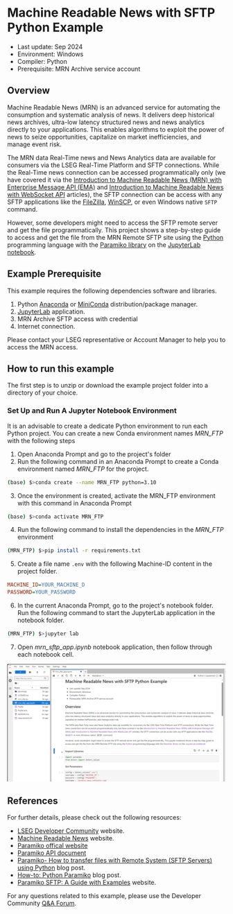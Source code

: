 # Machine Readable News with SFTP Python Example

- Last update: Sep 2024
- Environment: Windows
- Compiler: Python
- Prerequisite: MRN Archive service account

## Overview

Machine Readable News (MRN) is an advanced service for automating the consumption and systematic analysis of news. It delivers deep historical news archives, ultra-low latency structured news and news analytics directly to your applications. This enables algorithms to exploit the power of news to seize opportunities, capitalize on market inefficiencies, and manage event risk. 

The MRN data Real-Time news and News Analytics data are available for consumers via the LSEG Real-Time Platform and SFTP connections. While the Real-Time news connection can be accessed programmatically only (we have covered it via the [Introduction to Machine Readable News (MRN) with Enterprise Message API (EMA)](https://developers.lseg.com/en/article-catalog/article/introduction-machine-readable-news-mrn-elektron-message-api-ema) and [Introduction to Machine Readable News with WebSocket API](https://developers.lseg.com/en/article-catalog/article/introduction-machine-readable-news-elektron-websocket-api-refinitiv) articles), the SFTP connection can be access with any SFTP applications like the [FileZilla](https://filezilla-project.org/), [WinSCP](https://winscp.net), or even Windows native ```SFTP``` command. 

However, some developers might need to access the SFTP remote server and get the file programmatically. This project shows a step-by-step guide to access and get the file from the MRN Remote SFTP site using the [Python](https://www.python.org/) programming language with the [Paramiko library](https://www.paramiko.org/) on the [JupyterLab notebook](https://jupyter.org/).

## Example Prerequisite

This example requires the following dependencies software and libraries.

1. Python [Anaconda](https://www.anaconda.com/distribution/) or [MiniConda](https://docs.conda.io/en/latest/miniconda.html) distribution/package manager.
2. [JupyterLab](https://jupyter.org/) application.
3. MRN Archive SFTP access with credential
4. Internet connection.

Please contact your LSEG representative or Account Manager to help you to access the MRN access.

## How to run this example

The first step is to unzip or download the example project folder into a directory of your choice.

### Set Up and Run A Jupyter Notebook Environment

It is an advisable to create a dedicate Python environment to run each Python project. You can create a new Conda environment names *MRN_FTP* with the following steps

1. Open Anaconda Prompt and go to the project's folder
2. Run the following command in an Anaconda Prompt to create a Conda environment named *MRN_FTP* for the project.

  ```bash
  (base) $>conda create --name MRN_FTP python=3.10
  ```

3. Once the environment is created, activate the MRN_FTP environment with this command in Anaconda Prompt

  ```bash
  (base) $>conda activate MRN_FTP
  ```

4. Run the following command to install the dependencies in the *MRN_FTP* environment

  ```bash
  (MRN_FTP) $>pip install -r requirements.txt
  ```
5. Create a file name ```.env``` with the following Machine-ID content in the project folder.

  ```ini
  MACHINE_ID=YOUR_MACHINE_D
  PASSWORD=YOUR_PASSWORD
  ```

6. In the current Anaconda Prompt, go to the project's notebook folder. Run the following command to start the JupyterLab application in the notebook folder.

  ```bash
  (MRN_FTP) $>jupyter lab
  ```
7. Open *mrn_sftp_app.ipynb* notebook application, then follow through each notebook cell.

![figure-1](images/mrn_sftp1.png "MRN SFTP Notebook example")

## <a id="references"></a>References

For further details, please check out the following resources:

- [LSEG Developer Community](https://developers.lseg.com/) website.
- [Machine Readable News](https://www.lseg.com/en/data-analytics/financial-news-services/machine-readable-news) website.
- [Paramiko offical website](https://www.paramiko.org/)
- [Paramiko API document](https://docs.paramiko.org/en/latest/)
- [Paramiko- How to transfer files with Remote System (SFTP Servers) using Python](https://medium.com/nerd-for-tech/paramiko-how-to-transfer-files-with-remote-system-sftp-servers-using-python-52d3e51d2cfa) blog post.
- [How-to: Python Paramiko](https://manicodes.hashnode.dev/how-to-python-paramiko) blog post.
- [Paramiko SFTP: A Guide with Examples](https://sftpcloud.io/learn/python/paramiko-sftp-examples) website.

For any questions related to this example, please use the Developer Community [Q&A Forum](https://community.developers.refinitiv.com).

